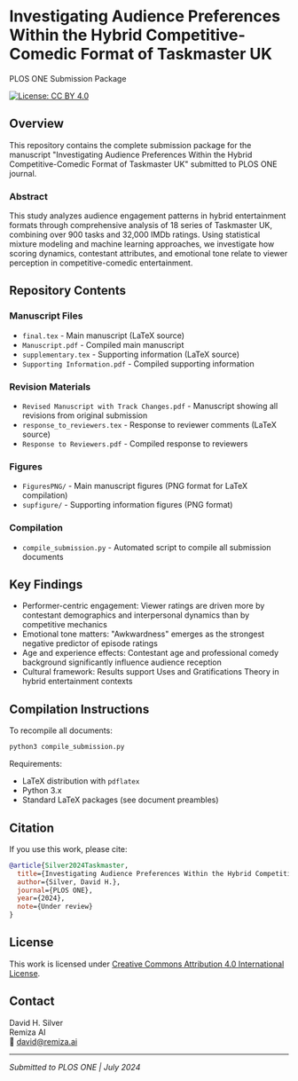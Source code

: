 # Investigating Audience Preferences Within the Hybrid Competitive-Comedic Format of Taskmaster UK

PLOS ONE Submission Package

[![License: CC BY 4.0](https://img.shields.io/badge/License-CC%20BY%204.0-lightgrey.svg)](https://creativecommons.org/licenses/by/4.0/)

## Overview

This repository contains the complete submission package for the manuscript "Investigating Audience Preferences Within the Hybrid Competitive-Comedic Format of Taskmaster UK" submitted to PLOS ONE journal.

### Abstract

This study analyzes audience engagement patterns in hybrid entertainment formats through comprehensive analysis of 18 series of Taskmaster UK, combining over 900 tasks and 32,000 IMDb ratings. Using statistical mixture modeling and machine learning approaches, we investigate how scoring dynamics, contestant attributes, and emotional tone relate to viewer perception in competitive-comedic entertainment.

## Repository Contents

### Manuscript Files
- `final.tex` - Main manuscript (LaTeX source)
- `Manuscript.pdf` - Compiled main manuscript
- `supplementary.tex` - Supporting information (LaTeX source) 
- `Supporting Information.pdf` - Compiled supporting information

### Revision Materials
- `Revised Manuscript with Track Changes.pdf` - Manuscript showing all revisions from original submission
- `response_to_reviewers.tex` - Response to reviewer comments (LaTeX source)
- `Response to Reviewers.pdf` - Compiled response to reviewers

### Figures
- `FiguresPNG/` - Main manuscript figures (PNG format for LaTeX compilation)
- `supfigure/` - Supporting information figures (PNG format)

### Compilation
- `compile_submission.py` - Automated script to compile all submission documents

## Key Findings

- Performer-centric engagement: Viewer ratings are driven more by contestant demographics and interpersonal dynamics than by competitive mechanics
- Emotional tone matters: "Awkwardness" emerges as the strongest negative predictor of episode ratings
- Age and experience effects: Contestant age and professional comedy background significantly influence audience reception
- Cultural framework: Results support Uses and Gratifications Theory in hybrid entertainment contexts

## Compilation Instructions

To recompile all documents:

```bash
python3 compile_submission.py
```

Requirements:
- LaTeX distribution with `pdflatex`
- Python 3.x
- Standard LaTeX packages (see document preambles)

## Citation

If you use this work, please cite:

```bibtex
@article{Silver2024Taskmaster,
  title={Investigating Audience Preferences Within the Hybrid Competitive-Comedic Format of Taskmaster UK},
  author={Silver, David H.},
  journal={PLOS ONE},
  year={2024},
  note={Under review}
}
```

## License

This work is licensed under [Creative Commons Attribution 4.0 International License](https://creativecommons.org/licenses/by/4.0/).

## Contact

David H. Silver  
Remiza AI  
📧 [david@remiza.ai](mailto:david@remiza.ai)

---

*Submitted to PLOS ONE | July 2024* 